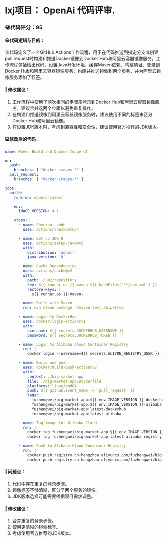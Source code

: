# lxj项目： OpenAi 代码评审.
### 😀代码评分：95
#### 😀代码逻辑与目的：
该代码定义了一个GitHub Actions工作流程，用于在代码推送到指定分支或创建pull request时构建和推送Docker镜像到Docker Hub和阿里云容器镜像服务。工作流程包括检出代码、设置Java开发环境、缓存Maven依赖、构建项目、登录到Docker Hub和阿里云容器镜像服务、构建并推送镜像到两个服务，并为阿里云镜像服务添加了标签。
#### 🎯修改建议：
1. 工作流程中使用了两次相同的步骤来登录到Docker Hub和阿里云容器镜像服务，建议合并这两个步骤以避免重复操作。
2. 在构建和推送镜像到阿里云容器镜像服务时，建议使用不同的标签来区分Docker Hub和阿里云镜像。
3. 在设置JDK版本时，考虑到兼容性和安全性，建议使用官方推荐的JDK版本。
#### 💻修改后的代码：
```yaml
name: Maven Build and Docker Image CI

on:
  push:
    branches: [ "docker-images-*" ]
  pull_request:
    branches: [ "docker-images-*" ]

jobs:
  build:
    runs-on: ubuntu-latest

    env:
      IMAGE_VERSION: 4.1

    steps:
      - name: Checkout code
        uses: actions/checkout@v4

      - name: Set up JDK 8
        uses: actions/setup-java@v2
        with:
          distribution: 'adopt'
          java-version: '8'

      - name: Cache Dependencies
        uses: actions/cache@v2
        with:
          path: ~/.m2/repository
          key: ${{ runner.os }}-maven-${{ hashFiles('**/pom.xml') }}
          restore-keys: |
            ${{ runner.os }}-maven-

      - name: Build with Maven
        run: mvn clean package -Dmaven.test.skip=true

      - name: Login to DockerHub
        uses: docker/login-action@v1
        with:
          username: ${{ secrets.DOCKERHUB_USERNAME }}
          password: ${{ secrets.DOCKERHUB_TOKEN }}

      - name: Login to Alibaba Cloud Container Registry
        run: |
          docker login --username=${{ secrets.ALIYUN_REGISTRY_USER }} --password=${{ secrets.ALIYUN_REGISTRY_PASSWORD }} registry.cn-hangzhou.aliyuncs.com

      - name: Build and push
        uses: docker/build-push-action@v2
        with:
          context: ./big-market-app
          file: ./big-market-app/Dockerfile
          platforms: linux/amd64
          push: ${{ github.event_name != 'pull_request' }}
          tags: |
            fuzhengwei/big-market-app:${{ env.IMAGE_VERSION }}-dockerhub
            fuzhengwei/big-market-app:${{ env.IMAGE_VERSION }}-alibaba
            fuzhengwei/big-market-app:latest-dockerhub
            fuzhengwei/big-market-app:latest-alibaba

      - name: Tag image for Alibaba Cloud
        run: |
          docker tag fuzhengwei/big-market-app:${{ env.IMAGE_VERSION }}-alibaba registry.cn-hangzhou.aliyuncs.com/fuzhengwei/big-market-app:${{ env.IMAGE_VERSION }}-alibaba
          docker tag fuzhengwei/big-market-app:latest-alibaba registry.cn-hangzhou.aliyuncs.com/fuzhengwei/big-market-app:latest-alibaba

      - name: Push to Alibaba Cloud Container Registry
        run: |
          docker push registry.cn-hangzhou.aliyuncs.com/fuzhengwei/big-market-app:${{ env.IMAGE_VERSION }}-alibaba
          docker push registry.cn-hangzhou.aliyuncs.com/fuzhengwei/big-market-app:latest-alibaba
```
#### 🤔问题点：
1. 代码中存在重复的登录步骤。
2. 镜像标签不够清晰，区分了两个服务的镜像。
3. JDK版本选择可能需要根据项目需求调整。
#### 🎯修改建议：
1. 合并重复的登录步骤。
2. 使用更清晰的镜像标签。
3. 考虑使用官方推荐的JDK版本。